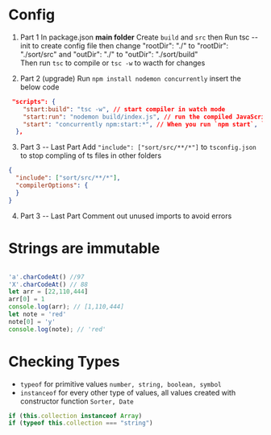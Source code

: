 # Config

1. Part 1
In package.json **main folder**
Create `build` and `src` then
Run tsc --init  to create config file then change "rootDir": "./" to "rootDir": "./sort/src" and "outDir": "./" to  "outDir": "./sort/build"  
Then run `tsc` to compile or `tsc -w` to wacth for changes

2. Part 2 (upgrade)
Run `npm install nodemon concurrently` insert the below code

```json
 "scripts": {
    "start:build": "tsc -w", // start compiler in watch mode
    "start:run": "nodemon build/index.js", // run the compiled JavaScript
    "start": "concurrently npm:start:*", // When you run `npm start`, `npm:start:* will look for all scripts that start with `start:` and run them concurrently
  },
```
3. Part 3 -- Last Part
Add `"include": ["sort/src/**/*"]` to `tsconfig.json` to stop compling of ts files in other folders

```json
{
  "include": ["sort/src/**/*"],
  "compilerOptions": {
  }
}
```

4. Part 3 -- Last Part
Comment out unused imports to avoid errors

# Strings are immutable
```js

'a'.charCodeAt() //97
'X'.charCodeAt() // 88
let arr = [22,110,444]
arr[0] = 1
console.log(arr); // [1,110,444]
let note = 'red'
note[0] = 'y'
console.log(note); // 'red'
```

# Checking Types
- `typeof` for primitive values `number, string, boolean, symbol`
- `instanceof` for every other type of values, all values created with constructor function `Sorter, Date`

```js
if (this.collection instanceof Array)
if (typeof this.collection === "string")
```